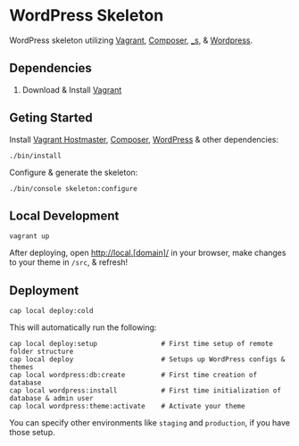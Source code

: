 WordPress Skeleton
==================

WordPress skeleton utilizing [Vagrant][1], [Composer][2], [_s][3], & [Wordpress][5].


Dependencies
------------

1. Download & Install [Vagrant][1]


Geting Started
--------------

Install [Vagrant Hostmaster][6], [Composer][2], [WordPress][5] & other dependencies:

    ./bin/install

Configure & generate the skeleton:

    ./bin/console skeleton:configure


Local Development
-----------------

    vagrant up

After deploying, open <http://local.[domain]/> in your browser,
make changes to your theme in `/src`, & refresh!


Deployment
----------

    cap local deploy:cold

This will automatically run the following:

    cap local deploy:setup                # First time setup of remote folder structure
    cap local deploy                      # Setups up WordPress configs & themes
    cap local wordpress:db:create         # First time creation of database
    cap local wordpress:install           # First time initialization of database & admin user
    cap local wordpress:theme:activate    # Activate your theme

You can specify other environments like `staging` and `production`, if you have those setup.

[1]: http://vagrantup.com/
[2]: http://getcomposer.org/
[3]: http://underscores.me/
[5]: http://github.com/WordPress/WordPress
[6]: http://github.com/mosaicxm/vagrant-hostmaster
[7]: http://getcomposer.org/doc/00-intro.md#globally
[8]: http://codex.wordpress.org/Theme_Unit_Test
